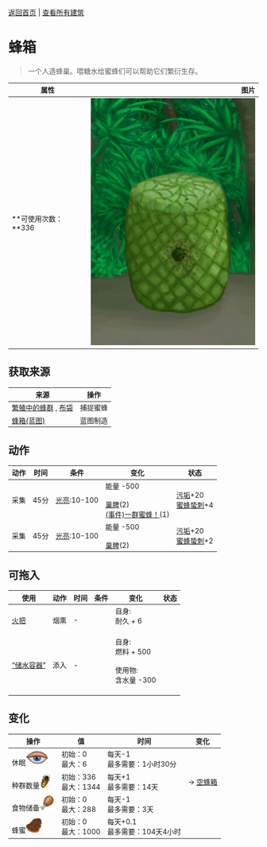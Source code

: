 [返回首页](index.md)   |  [查看所有建筑](building.md)
# 蜂箱  
> 一个人造蜂巢。喂糖水给蜜蜂们可以帮助它们繁衍生存。  
  
  属性  |   图片   
 ----  |  ----:   
 **可使用次数：**336  |  ![](Sprite/SkepBees.png)   
  
## 获取来源  
来源  |  操作  
----  |  ----  
[繁殖中的蜂群](BeeSkepSwarming.md) , [布袋](Sack.md)  |  捕捉蜜蜂  
[蜂箱(蓝图)](Bp_BeeSkep.md)  |  蓝图制造  
## 动作  
动作  |  时间  |  条件  |  变化  |  状态  
----  |  ----  |  ----  |  ----  |  ----  
采集  |  45分  |  [光亮](Light.md):10-100  |  能量  -500<br><br>[巢脾](BeeHoneycomb.md)(2)<br>[(事件)一群蜜蜂！](Event_BeesSwarming.md)(1)  |  [污垢](Filth.md)+20<br>[蜜蜂蛰刺](BeeStings.md)+4  
采集  |  45分  |  [光亮](Light.md):10-100  |  能量  -500<br><br>[巢脾](BeeHoneycomb.md)(2)  |  [污垢](Filth.md)+20<br>[蜜蜂蛰刺](BeeStings.md)+2  
## 可拖入  
使用  |  动作  |  时间  |  条件  |  变化  |  状态  
----  |  ----  |  ----  |  ----  |  ----  |  ----  
[火把](TorchOn.md)  |  烟熏  |  -  |    |  自身:<br>耐久 + 6<br><br>  |    
[“储水容器”](tag_WaterContainer.md)  |  添入  |  -  |    |  自身:<br>燃料 + 500<br><br>使用物:<br>含水量  -300<br><br>  |    
## 变化  
操作  |  值  |  时间  |  变化  
----  |  ----  |  ----  |  ----  
休眠<img decoding="async" src="Sprite/Sleepy.png" style="height:30px;">  |  初始：0<br>最大：6  |  每天-1<br>最多需要：1小时30分  |    
种群数量<img decoding="async" src="Sprite/BeeStings.png" style="height:30px;">  |  初始：336<br>最大：1344  |  每天+1<br>最多需要：14天  |  → [空蜂箱](BeeSkepEmpty.md)  
食物储备<img decoding="async" src="Sprite/Hunger.png" style="height:30px;">  |  初始：0<br>最大：288  |  每天-1<br>最多需要：3天  |    
蜂蜜<img decoding="async" src="Sprite/BeeHoneycomb.png" style="height:30px;">  |  初始：0<br>最大：1000  |  每天+0.1<br>最多需要：104天4小时  |    
